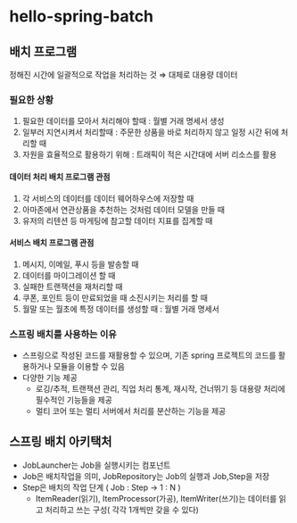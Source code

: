 # hello-spring-batch

## 배치 프로그램

정해진 시간에 일괄적으로 작업을 처리하는 것 ⇒ 대체로 대용량 데이터

### 필요한 상황

1. 필요한 데이터를 모아서 처리해야 할때 : 월별 거래 명세서 생성
2. 일부러 지연시켜서 처리할때 : 주문한 상품을 바로 처리하지 않고 일정 시간 뒤에 처리할 때
3. 자원을 효율적으로 활용하기 위해 : 트래픽이 적은 시간대에 서버 리소스를 활용

#### 데이터 처리 배치 프로그램 관점

1. 각 서비스의 데이터를 데이터 웨어하우스에 저장할 때
2. 아마존에서 연관상품을 추천하는 것처럼 데이터 모델을 만들 때
3. 유저의 리텐션 등 마게팅에 참고할 데이터 지표를 집계할 때

#### 서비스 배치 프로그램 관점

1. 메시지, 이메일, 푸시 등을 발송할 때
2. 데이터를 마이그레이션 할 때
3. 실패한 트랜잭션을 재처리할 때
4. 쿠폰, 포인트 등이 만료되었을 때 소진시키는 처리를 할 때
5. 월말 또는 월초에 특정 데이터를 생성할 때 : 월별 거래 명세서

### 스프링 배치를 사용하는 이유

- 스프링으로 작성된 코드를 재활용할 수 있으며, 기존 spring 프로젝트의 코드를 활용하거나 모듈을 이용할 수 있음
- 다양한 기능 제공
    - 로깅/추적, 트랜잭션 관리, 직업 처리 통계, 재시작, 건너뛰기 등 대용량 처리에 필수적인 기능들을 제공
    - 멀티 코어 또는 멀티 서버에서 처리를 분산하는 기능을 제공


## 스프링 배치 아키택처

- JobLauncher는 Job을 실행시키는 컴포넌트
- Job은 배치작업을 의미, JobRepository는 Job의 실행과 Job,Step을 저장
- Step은 배치의 작업 단계 ( Job : Step → 1 : N )
    - ItemReader(읽기), ItemProcessor(가공), ItemWriter(쓰기)는 데이터를 읽고 처리하고 쓰는 구성( 각각 1개씩만 갖을 수 있다)
